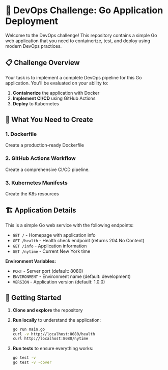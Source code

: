 # 🚀 DevOps Challenge: Go Application Deployment

Welcome to the DevOps challenge! This repository contains a simple Go web application that you need to containerize, test, and deploy using modern DevOps practices.

## 📋 Challenge Overview

Your task is to implement a complete DevOps pipeline for this Go application. You'll be evaluated on your ability to:

1. **Containerize** the application with Docker
2. **Implement CI/CD** using GitHub Actions
3. **Deploy** to Kubernetes

## 🎯 What You Need to Create

### 1. Dockerfile
Create a production-ready Dockerfile

### 2. GitHub Actions Workflow
Create a comprehensive CI/CD pipeline.

### 3. Kubernetes Manifests
Create the K8s resources

## 🏗️ Application Details

This is a simple Go web service with the following endpoints:

- `GET /` - Homepage with application info
- `GET /health` - Health check endpoint (returns 204 No Content)
- `GET /info` - Application information
- `GET /nytime` - Current New York time

**Environment Variables:**
- `PORT` - Server port (default: 8080)
- `ENVIRONMENT` - Environment name (default: development)
- `VERSION` - Application version (default: 1.0.0)

## 🚀 Getting Started

1. **Clone and explore** the repository
2. **Run locally** to understand the application:
   ```bash
   go run main.go
   curl -v http://localhost:8080/health
   curl http://localhost:8080/nytime
   ```

3. **Run tests** to ensure everything works:
   ```bash
   go test -v
   go test -v -cover
   ```

